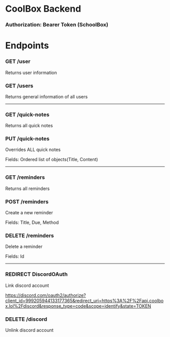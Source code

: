 # CoolBox Backend

### Authorization: Bearer Token (SchoolBox)
# Endpoints

### GET /user
Returns user information

### GET /users
Returns general information of all users

---

### GET /quick-notes
Returns all quick notes

### PUT /quick-notes
Overrides ALL quick notes

Fields: Ordered list of objects(Title, Content)

---

### GET /reminders
Returns all reminders

### POST /reminders
Create a new reminder

Fields: Title, Due, Method

### DELETE /reminders
Delete a reminder

Fields: Id

---

### REDIRECT DiscordOAuth
Link discord account

https://discord.com/oauth2/authorize?client_id=999205944133177365&redirect_uri=https%3A%2F%2Fapi.coolbox.lol%2Fdiscord&response_type=code&scope=identify&state=TOKEN

### DELETE /discord
Unlink discord account
